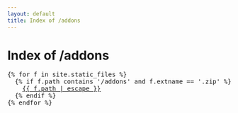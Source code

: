 ```yaml
---
layout: default
title: Index of /addons
---
```

<h1>Index of /addons</h1>
<pre>
{% for f in site.static_files %}
  {% if f.path contains '/addons' and f.extname == '.zip' %}
    <a href="{{ site.baseurl | escape }}{{ f.path | escape }}">{{ f.path | escape }}</a>
  {% endif %}
{% endfor %}
</pre>
